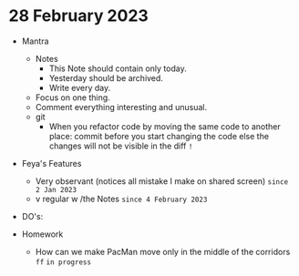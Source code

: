 # 28 February 2023

* Mantra
  * Notes
    * This Note should contain only today.
    * Yesterday should be archived.
    * Write every day.
  * Focus on one thing.
  * Comment everything interesting and unusual.
  * git
    * When you refactor code by moving the same code to another place: commit before you start changing the code else the changes will not be visible in the diff `!`
* Feya's Features
  * Very observant (notices all mistake I make on shared screen) `since 2 Jan 2023`
  * v regular w /the Notes `since 4 February 2023`
* DO's:

* Homework
  * How can we make PacMan move only in the middle of the corridors `ff` `in progress`
